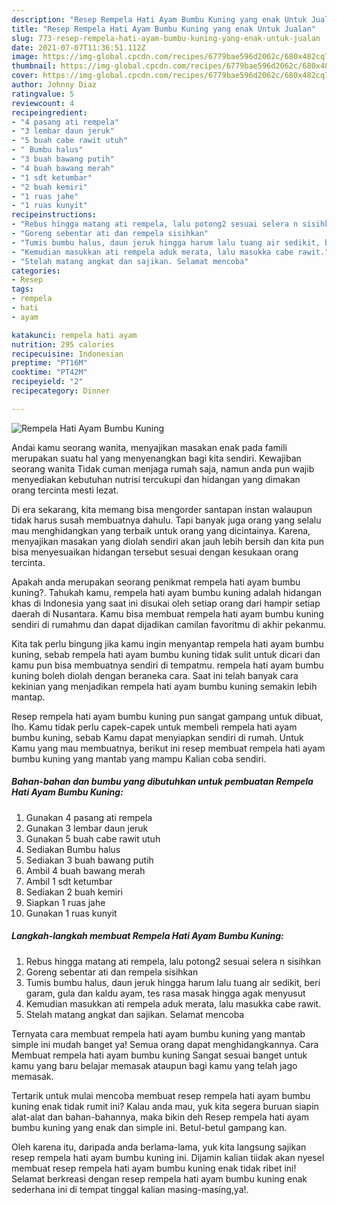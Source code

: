 ```yaml
---
description: "Resep Rempela Hati Ayam Bumbu Kuning yang enak Untuk Jualan"
title: "Resep Rempela Hati Ayam Bumbu Kuning yang enak Untuk Jualan"
slug: 773-resep-rempela-hati-ayam-bumbu-kuning-yang-enak-untuk-jualan
date: 2021-07-07T11:36:51.112Z
image: https://img-global.cpcdn.com/recipes/6779bae596d2062c/680x482cq70/rempela-hati-ayam-bumbu-kuning-foto-resep-utama.jpg
thumbnail: https://img-global.cpcdn.com/recipes/6779bae596d2062c/680x482cq70/rempela-hati-ayam-bumbu-kuning-foto-resep-utama.jpg
cover: https://img-global.cpcdn.com/recipes/6779bae596d2062c/680x482cq70/rempela-hati-ayam-bumbu-kuning-foto-resep-utama.jpg
author: Johnny Diaz
ratingvalue: 5
reviewcount: 4
recipeingredient:
- "4 pasang ati rempela"
- "3 lembar daun jeruk"
- "5 buah cabe rawit utuh"
- " Bumbu halus"
- "3 buah bawang putih"
- "4 buah bawang merah"
- "1 sdt ketumbar"
- "2 buah kemiri"
- "1 ruas jahe"
- "1 ruas kunyit"
recipeinstructions:
- "Rebus hingga matang ati rempela, lalu potong2 sesuai selera n sisihkan"
- "Goreng sebentar ati dan rempela sisihkan"
- "Tumis bumbu halus, daun jeruk hingga harum lalu tuang air sedikit, beri garam, gula dan kaldu ayam, tes rasa masak hingga agak menyusut"
- "Kemudian masukkan ati rempela aduk merata, lalu masukka cabe rawit."
- "Stelah matang angkat dan sajikan. Selamat mencoba"
categories:
- Resep
tags:
- rempela
- hati
- ayam

katakunci: rempela hati ayam 
nutrition: 295 calories
recipecuisine: Indonesian
preptime: "PT16M"
cooktime: "PT42M"
recipeyield: "2"
recipecategory: Dinner

---
```



![Rempela Hati Ayam Bumbu Kuning](https://img-global.cpcdn.com/recipes/6779bae596d2062c/680x482cq70/rempela-hati-ayam-bumbu-kuning-foto-resep-utama.jpg)

Andai kamu seorang wanita, menyajikan masakan enak pada famili merupakan suatu hal yang menyenangkan bagi kita sendiri. Kewajiban seorang  wanita Tidak cuman menjaga rumah saja, namun anda pun wajib menyediakan kebutuhan nutrisi tercukupi dan hidangan yang dimakan orang tercinta mesti lezat.

Di era  sekarang, kita memang bisa mengorder santapan instan walaupun tidak harus susah membuatnya dahulu. Tapi banyak juga orang yang selalu mau menghidangkan yang terbaik untuk orang yang dicintainya. Karena, menyajikan masakan yang diolah sendiri akan jauh lebih bersih dan kita pun bisa menyesuaikan hidangan tersebut sesuai dengan kesukaan orang tercinta. 



Apakah anda merupakan seorang penikmat rempela hati ayam bumbu kuning?. Tahukah kamu, rempela hati ayam bumbu kuning adalah hidangan khas di Indonesia yang saat ini disukai oleh setiap orang dari hampir setiap daerah di Nusantara. Kamu bisa membuat rempela hati ayam bumbu kuning sendiri di rumahmu dan dapat dijadikan camilan favoritmu di akhir pekanmu.

Kita tak perlu bingung jika kamu ingin menyantap rempela hati ayam bumbu kuning, sebab rempela hati ayam bumbu kuning tidak sulit untuk dicari dan kamu pun bisa membuatnya sendiri di tempatmu. rempela hati ayam bumbu kuning boleh diolah dengan beraneka cara. Saat ini telah banyak cara kekinian yang menjadikan rempela hati ayam bumbu kuning semakin lebih mantap.

Resep rempela hati ayam bumbu kuning pun sangat gampang untuk dibuat, lho. Kamu tidak perlu capek-capek untuk membeli rempela hati ayam bumbu kuning, sebab Kamu dapat menyiapkan sendiri di rumah. Untuk Kamu yang mau membuatnya, berikut ini resep membuat rempela hati ayam bumbu kuning yang mantab yang mampu Kalian coba sendiri.

<!--inarticleads1-->

##### Bahan-bahan dan bumbu yang dibutuhkan untuk pembuatan Rempela Hati Ayam Bumbu Kuning:

1. Gunakan 4 pasang ati rempela
1. Gunakan 3 lembar daun jeruk
1. Gunakan 5 buah cabe rawit utuh
1. Sediakan  Bumbu halus
1. Sediakan 3 buah bawang putih
1. Ambil 4 buah bawang merah
1. Ambil 1 sdt ketumbar
1. Sediakan 2 buah kemiri
1. Siapkan 1 ruas jahe
1. Gunakan 1 ruas kunyit




<!--inarticleads2-->

##### Langkah-langkah membuat Rempela Hati Ayam Bumbu Kuning:

1. Rebus hingga matang ati rempela, lalu potong2 sesuai selera n sisihkan
1. Goreng sebentar ati dan rempela sisihkan
1. Tumis bumbu halus, daun jeruk hingga harum lalu tuang air sedikit, beri garam, gula dan kaldu ayam, tes rasa masak hingga agak menyusut
1. Kemudian masukkan ati rempela aduk merata, lalu masukka cabe rawit.
1. Stelah matang angkat dan sajikan. Selamat mencoba




Ternyata cara membuat rempela hati ayam bumbu kuning yang mantab simple ini mudah banget ya! Semua orang dapat menghidangkannya. Cara Membuat rempela hati ayam bumbu kuning Sangat sesuai banget untuk kamu yang baru belajar memasak ataupun bagi kamu yang telah jago memasak.

Tertarik untuk mulai mencoba membuat resep rempela hati ayam bumbu kuning enak tidak rumit ini? Kalau anda mau, yuk kita segera buruan siapin alat-alat dan bahan-bahannya, maka bikin deh Resep rempela hati ayam bumbu kuning yang enak dan simple ini. Betul-betul gampang kan. 

Oleh karena itu, daripada anda berlama-lama, yuk kita langsung sajikan resep rempela hati ayam bumbu kuning ini. Dijamin kalian tiidak akan nyesel membuat resep rempela hati ayam bumbu kuning enak tidak ribet ini! Selamat berkreasi dengan resep rempela hati ayam bumbu kuning enak sederhana ini di tempat tinggal kalian masing-masing,ya!.


